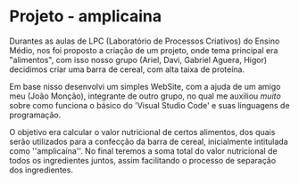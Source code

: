 # Projeto - amplicaina
Durantes as aulas de LPC (Laboratório de Processos Criativos) do Ensino Médio, nos foi proposto a criação de um projeto, onde tema principal era "alimentos", com isso nosso grupo (Ariel, Davi, Gabriel Aguera, Higor) decidimos criar uma barra de cereal, com alta taixa de proteína.

Em base nisso desenvolvi um simples WebSite, com a ajuda de um amigo meu (João Monção), integrante de outro grupo, no qual me auxiliou *muito* sobre como funciona o básico do 'Visual Studio Code' e suas linguagens de programação.

O objetivo era calcular o valor nutricional de certos alimentos, dos quais serão utilizados para a confecção da barra de cereal, inicialmente intitulada como ''amplicaína''. 
No final teremos a soma total do valor nutricional de todos os ingredientes juntos, assim facilitando o processo de separação dos ingredientes.

